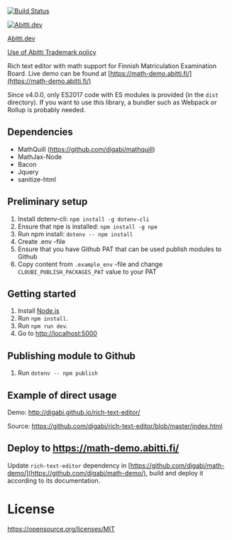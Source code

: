 [![Build Status](https://travis-ci.org/digabi/rich-text-editor.svg?branch=master)](https://travis-ci.org/digabi/rich-text-editor)

[![Abitti.dev](https://abitti.dev/images/abittidev_logo.svg)](https://abitti.dev/)

[Abitti.dev](https://abitti.dev)

[Use of Abitti Trademark policy](https://abitti.dev/abitti-trademark.html)

Rich text editor with math support for Finnish Matriculation Examination Board.
Live demo can be found at [https://math-demo.abitti.fi/](https://math-demo.abitti.fi/)

Since v4.0.0, only ES2017 code with ES modules is provided (in the `dist`
directory). If you want to use this library, a bundler such as Webpack or
Rollup is probably needed.

## Dependencies

- MathQuill (https://github.com/digabi/mathquill)
- MathJax-Node
- Bacon
- Jquery
- sanitize-html

## Preliminary setup
1. Install dotenv-cli: `npm install -g dotenv-cli`
2. Ensure that npe is installed: `npm install -g npe`
3. Run npm install: `dotenv -- npm install`
4. Create .env -file
5. Ensure that you have Github PAT that can be used publish modules to Github
6. Copy content from `.example_env` -file and change `CLOUBI_PUBLISH_PACKAGES_PAT` value to your PAT

## Getting started

1. Install [Node.js](https://nodejs.org/en/) 
2. Run `npm install`.
3. Run `npm run dev`.
4. Go to [http://localhost:5000](http://localhost:5000)

## Publishing module to Github
1. Run `dotenv -- npm publish`

## Example of direct usage

Demo: http://digabi.github.io/rich-text-editor/

Source: https://github.com/digabi/rich-text-editor/blob/master/index.html

## Deploy to https://math-demo.abitti.fi/

Update `rich-text-editor` dependency in [https://github.com/digabi/math-demo/](https://github.com/digabi/math-demo/), build and deploy it according to its documentation.

# License

https://opensource.org/licenses/MIT

